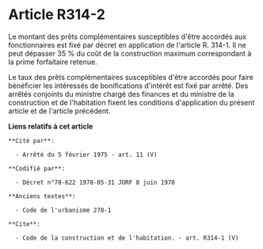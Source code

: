 # Article R314-2

Le montant des prêts complémentaires susceptibles d'être accordés aux fonctionnaires est fixé par décret en application de
l'article R. 314-1. Il ne peut dépasser 35 % du coût de la construction maximum correspondant à la prime forfaitaire
retenue. 

Le taux des prêts complémentaires susceptibles d'être accordés pour faire bénéficier les intéressés de bonifications
d'intérêt est fixé par arrêté. Des arrêtés conjoints du ministre chargé des finances et du ministre de la construction et de
l'habitation fixent les conditions d'application du présent article et de l'article précédent.

**Liens relatifs à cet article**

	**Cité par**:

	  - Arrêté du 5 février 1975 - art. 11 (V)

	**Codifié par**:

	  - Décret n°78-622 1978-05-31 JORF 8 juin 1978

	**Anciens textes**:

	  - Code de l'urbanisme 278-1

	**Cite**:

	  - Code de la construction et de l'habitation. - art. R314-1 (V)
